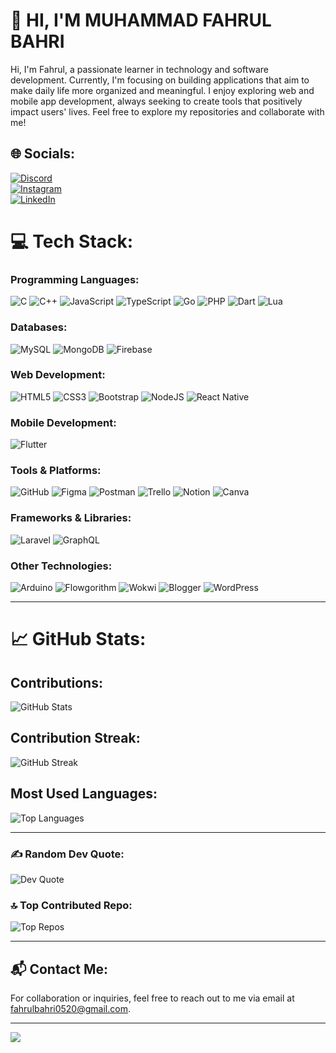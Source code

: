 # 💫 HI, I'M MUHAMMAD FAHRUL BAHRI
Hi, I'm Fahrul, a passionate learner in technology and software development. Currently, I'm focusing on building applications that aim to make daily life more organized and meaningful. I enjoy exploring web and mobile app development, always seeking to create tools that positively impact users' lives. Feel free to explore my repositories and collaborate with me!

## 🌐 Socials:
[![Discord](https://img.shields.io/badge/Discord-%237289DA.svg?logo=discord&logoColor=white)](https://discord.gg/discrodapp.com/users/830809890876424203)  
[![Instagram](https://img.shields.io/badge/Instagram-%23E4405F.svg?logo=Instagram&logoColor=white)](https://instagram.com/fahrull._5)  
[![LinkedIn](https://img.shields.io/badge/LinkedIn-%230077B5.svg?logo=linkedin&logoColor=white)](https://linkedin.com/in/MuhammadFahrulBahri)

# 💻 Tech Stack:

### **Programming Languages**:
![C](https://img.shields.io/badge/c-%2300599C.svg?style=for-the-badge&logo=c&logoColor=white) ![C++](https://img.shields.io/badge/c++-%2300599C.svg?style=for-the-badge&logo=c%2B%2B&logoColor=white) ![JavaScript](https://img.shields.io/badge/javascript-%23323330.svg?style=for-the-badge&logo=javascript&logoColor=%23F7DF1E) ![TypeScript](https://img.shields.io/badge/typescript-%23007ACC.svg?style=for-the-badge&logo=typescript&logoColor=white) ![Go](https://img.shields.io/badge/go-%2300ADD8.svg?style=for-the-badge&logo=go&logoColor=white) ![PHP](https://img.shields.io/badge/php-%23777BB4.svg?style=for-the-badge&logo=php&logoColor=white) ![Dart](https://img.shields.io/badge/dart-%230175C2.svg?style=for-the-badge&logo=dart&logoColor=white) ![Lua](https://img.shields.io/badge/lua-%232C2D72.svg?style=for-the-badge&logo=lua&logoColor=white)

### **Databases**:
![MySQL](https://img.shields.io/badge/mysql-4479A1.svg?style=for-the-badge&logo=mysql&logoColor=white) ![MongoDB](https://img.shields.io/badge/MongoDB-%234ea94b.svg?style=for-the-badge&logo=mongodb&logoColor=white) ![Firebase](https://img.shields.io/badge/firebase-%23039BE5.svg?style=for-the-badge&logo=firebase)

### **Web Development**:
![HTML5](https://img.shields.io/badge/html5-%23E34F26.svg?style=for-the-badge&logo=html5&logoColor=white) ![CSS3](https://img.shields.io/badge/css3-%231572B6.svg?style=for-the-badge&logo=css3&logoColor=white) ![Bootstrap](https://img.shields.io/badge/bootstrap-%238511FA.svg?style=for-the-badge&logo=bootstrap&logoColor=white) ![NodeJS](https://img.shields.io/badge/node.js-6DA55F?style=for-the-badge&logo=node.js&logoColor=white) ![React Native](https://img.shields.io/badge/react_native-%2320232a.svg?style=for-the-badge&logo=react&logoColor=%2361DAFB)

### **Mobile Development**:
![Flutter](https://img.shields.io/badge/Flutter-%2302569B.svg?style=for-the-badge&logo=Flutter&logoColor=white)

### **Tools & Platforms**:
![GitHub](https://img.shields.io/badge/github-%23121011.svg?style=for-the-badge&logo=github&logoColor=white) ![Figma](https://img.shields.io/badge/figma-%23F24E1E.svg?style=for-the-badge&logo=figma&logoColor=white) ![Postman](https://img.shields.io/badge/Postman-FF6C37?style=for-the-badge&logo=postman&logoColor=white) ![Trello](https://img.shields.io/badge/Trello-%23026AA7.svg?style=for-the-badge&logo=Trello&logoColor=white) ![Notion](https://img.shields.io/badge/Notion-%23000000.svg?style=for-the-badge&logo=notion&logoColor=white) ![Canva](https://img.shields.io/badge/Canva-%2300C4CC.svg?style=for-the-badge&logo=Canva&logoColor=white)

### **Frameworks & Libraries**:
![Laravel](https://img.shields.io/badge/laravel-%23FF2D20.svg?style=for-the-badge&logo=laravel&logoColor=white) ![GraphQL](https://img.shields.io/badge/-GraphQL-E10098?style=for-the-badge&logo=graphql&logoColor=white)

### **Other Technologies**:
![Arduino](https://img.shields.io/badge/-Arduino-00979D?style=for-the-badge&logo=Arduino&logoColor=white) ![Flowgorithm](https://img.shields.io/badge/Flowgorithm-%2300A9E0.svg?style=for-the-badge&logo=Flowgorithm&logoColor=white) ![Wokwi](https://img.shields.io/badge/Wokwi-%23FF5733.svg?style=for-the-badge&logo=Arduino&logoColor=white) ![Blogger](https://img.shields.io/badge/Blogger-%233F51B5.svg?style=for-the-badge&logo=blogger&logoColor=white) ![WordPress](https://img.shields.io/badge/WordPress-%232C5B5C.svg?style=for-the-badge&logo=wordpress&logoColor=white)

---

# 📈 GitHub Stats:

## Contributions:
![GitHub Stats](https://github-readme-stats.vercel.app/api?username=Theseadev&theme=blue_navy&hide_border=false&include_all_commits=true&count_private=false)

## Contribution Streak:
![GitHub Streak](https://github-readme-streak-stats.herokuapp.com/?user=Theseadev&theme=blue_navy&hide_border=false)

## Most Used Languages:
![Top Languages](https://github-readme-stats.vercel.app/api/top-langs/?username=Theseadev&theme=blue_navy&hide_border=false&include_all_commits=true&count_private=false&layout=compact)

---

### ✍️ Random Dev Quote:
![Dev Quote](https://quotes-github-readme.vercel.app/api?type=horizontal&theme=tokyonight)

### 🔝 Top Contributed Repo:
![Top Repos](https://github-contributor-stats.vercel.app/api?username=Theseadev&limit=5&theme=tokyonight&combine_all_yearly_contributions=true)

---

## 📬 Contact Me:
For collaboration or inquiries, feel free to reach out to me via email at [fahrulbahri0520@gmail.com](mailto:fahrulbahri0520@gmail.com).

---

[![](https://visitcount.itsvg.in/api?id=Theseadev&icon=6&color=0)](https://visitcount.itsvg.in)
